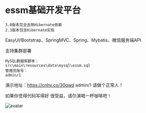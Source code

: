 # essm基础开发平台
    
    3.0版本完全去除Hibernate依赖
    2.3版本包含Hibernate实现

EasyUI/Bootstrap、SpringMVC、Spring、Mybatis、微信服务端API

支持集群部署

    MySQL数据库脚本：
    src\main\resources\data\mysql\essm.sql 
    管理员账号：
    admin/1
    
   
演示地址：https://cnhv.co/30qwd admin/1
请做个正常人！

如果你觉得代码写得好 很受益，请尔演喝一杯咖啡吧！

![avatar](https://github.com/eryanwcp/essm/blob/master/doc/pay.jpg?raw=true)

